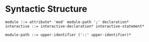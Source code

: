 # Syntactic Structure

```ebnf
module ::= attribute* 'mod' module-path ';' declaration*
interactive ::= interactive-declaration* interactive-statement*
```

```ebnf
module-path ::= upper-identifier ('::' upper-identifier)*
```

